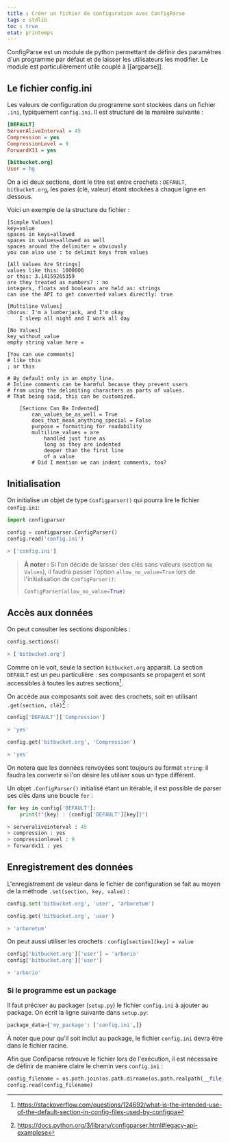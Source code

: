 ```yaml
---
title : Créer un fichier de configuration avec ConfigParse
tags : stdlib
toc : true
etat: printemps
--- 
```


ConfigParse est un module de python permettant de définir des paramètres d'un programme par défaut et de laisser les utilisateurs les modifier. Le module est particulièrement utile couplé à [[argparse]].

## Le fichier config.ini

Les valeurs de configuration du programme sont stockées dans un fichier `.ini`, typiquement `config.ini`. Il est structuré de la manière suivante :

```ini
[DEFAULT]
ServerAliveInterval = 45
Compression = yes
CompressionLevel = 9
ForwardX11 = yes

[bitbucket.org]
User = hg
````

On a ici deux sections, dont le titre est entre crochets : `DEFAULT`, `bitbucket.org`, les paies (clé, valeur) étant stockées à chaque ligne en dessous.

Voici un exemple de la structure du fichier :

```
[Simple Values]
key=value
spaces in keys=allowed
spaces in values=allowed as well
spaces around the delimiter = obviously
you can also use : to delimit keys from values

[All Values Are Strings]
values like this: 1000000
or this: 3.14159265359
are they treated as numbers? : no
integers, floats and booleans are held as: strings
can use the API to get converted values directly: true

[Multiline Values]
chorus: I'm a lumberjack, and I'm okay
    I sleep all night and I work all day

[No Values]
key_without_value
empty string value here =

[You can use comments]
# like this
; or this

# By default only in an empty line.
# Inline comments can be harmful because they prevent users
# from using the delimiting characters as parts of values.
# That being said, this can be customized.

    [Sections Can Be Indented]
        can_values_be_as_well = True
        does_that_mean_anything_special = False
        purpose = formatting for readability
        multiline_values = are
            handled just fine as
            long as they are indented
            deeper than the first line
            of a value
        # Did I mention we can indent comments, too?
```


## Initialisation

On initialise un objet de type `Configparser()` qui pourra lire le fichier `config.ini`:

```python
import configparser

config = configparser.ConfigParser()
config.read('config.ini')

> ['config.ini']
````

> **À noter :**
> Si l'on décide de laisser des clés sans valeurs (section `No Values`), il faudra passer l'option `allow_no_value=True` lors de l'initialisation de `ConfigParser()`:
>
>  ```python
>  ConfigParser(allow_no_value=True)
>  ````

## Accès aux données

On peut consulter les sections disponibles :

```python
config.sections()

> ['bitbucket.org']
````

Comme on le voit, seule la section `bitbucket.org` apparait. La section `DEFAULT` est un peu particulière : ses composants se propagent et sont accessibles à toutes les autres sections[^1].

[^1]: https://stackoverflow.com/questions/124692/what-is-the-intended-use-of-the-default-section-in-config-files-used-by-configpa

On accède aux composants soit avec des crochets, soit en utilisant `.get(section, clé)`[^2] :

[^2]: https://docs.python.org/3/library/configparser.html#legacy-api-examplese

```python
config['DEFAULT']['Compression']

> 'yes'

config.get('bitbucket.org', 'Compression')

> 'yes'
```

On notera que les données renvoyées sont toujours au format `string`: il faudra les convertir si l'on désire les utiliser sous un type différent.

Un objet `.ConfigParser()` initialisé étant un itérable, il est possible de parser ses clés dans une boucle `for` :

```python
for key in config['DEFAULT']:
    print(f"{key} : {config['DEFAULT'][key]}")

> serveraliveinterval : 45
> compression : yes
> compressionlevel : 9
> forwardx11 : yes
```

## Enregistrement des données

L'enregistrement de valeur dans le fichier de configuration se fait au moyen de la méthode `.set(section, key, value)` :

```python
config.set('bitbucket.org', 'user', 'arboretum')

config.get('bitbucket.org', 'user')

> 'arboretum'
`````

On peut aussi utiliser les crochets : `config[section][key] = value`

```python
config['bitbucket.org']['user'] = 'arborio'
config['bitbucket.org']['user']

> 'arborio'
```

### Si le programme est un package

Il faut préciser au packager (`setup.py`) le fichier `config.ini` à ajouter au package. On écrit la ligne suivante dans `setup.py`:

```python
package_data={'my_package': ['config.ini',]}
````

À noter que pour qu'il soit inclut au package, le fichier `config.ini` devra être dans le fichier racine.

Afin que Confiparse retrouve le fichier lors de l'exécution, il est nécessaire de définir de manière claire le chemin vers `config.ini` :

```python
config_filename = os.path.join(os.path.dirname(os.path.realpath(__file__)), 'config.ini')
config.read(config_filename)
`````
